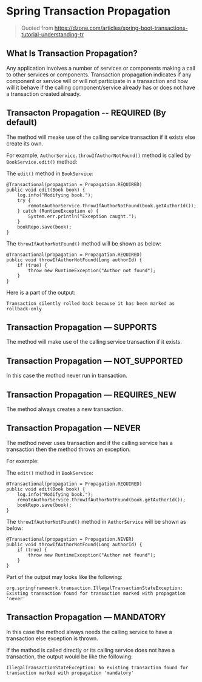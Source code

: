 # Spring Transaction Propagation

> Quoted from https://dzone.com/articles/spring-boot-transactions-tutorial-understanding-tr

## What Is Transaction Propagation?

Any application involves a number of services or components making a call to other services or components. Transaction propagation indicates if any component or service will or will not participate in a transaction and how will it behave if the calling component/service already has or does not have a transaction created already.

## Transacton Propagation -- REQUIRED (By default)

The method will meake use of the calling service transaction if it exists else create its own. 

For example, `AuthorService.throwIfAuthorNotFound()` method is called by `BookService.edit()` method:

The `edit()` method in `BookService`:

```
@Transactional(propagation = Propagation.REQUIRED)
public void edit(Book book) {
    log.info("Modifying book.");
    try {
        remoteAuthorService.throwIfAuthorNotFound(book.getAuthorId());
    } catch (RuntimeException e) {
        System.err.println("Exception caught.");
    }
    bookRepo.save(book);
}
```

The `throwIfAuthorNotFound()` method will be shown as below:

```
@Transactional(propagation = Propagation.REQUIRED)
public void throwIfAuthorNotFound(Long authorId) {
    if (true) {
        throw new RuntimeException("Author not found");
    }
}
```

Here is a part of the output:
```
Transaction silently rolled back because it has been marked as rollback-only
```

## Transaction Propagation — SUPPORTS

The method will make use of the calling service transaction if it exists. 

## Transaction Propagation — NOT_SUPPORTED

In this case the mothod never run in transaction.

## Transaction Propagation — REQUIRES_NEW

The method always creates a new transaction.

## Transaction Propagation — NEVER

The method never uses transaction and if the calling service has a transaction then the  method throws an exception.

For example:

The `edit()` method in `BookService`:

```
@Transactional(propagation = Propagation.REQUIRED)
public void edit(Book book) {
    log.info("Modifying book.");
    remoteAuthorService.throwIfAuthorNotFound(book.getAuthorId());
    bookRepo.save(book);
}
```

The `throwIfAuthorNotFound()` method in `AuthorService` will be shown as below:

```
@Transactional(propagation = Propagation.NEVER)
public void throwIfAuthorNotFound(Long authorId) {
    if (true) {
        throw new RuntimeException("Author not found");
    }
}
```

Part of the output may looks like the following:

```
org.springframework.transaction.IllegalTransactionStateException: Existing transaction found for transaction marked with propagation 'never'
```

## Transaction Propagation — MANDATORY

In this case the method always needs the calling service to have a transaction else exception is thrown.

If the mathod is called directly or its calling service does not have a transaction, the output would be like the following:

```
IllegalTransactionStateException: No existing transaction found for transaction marked with propagation 'mandatory'
```